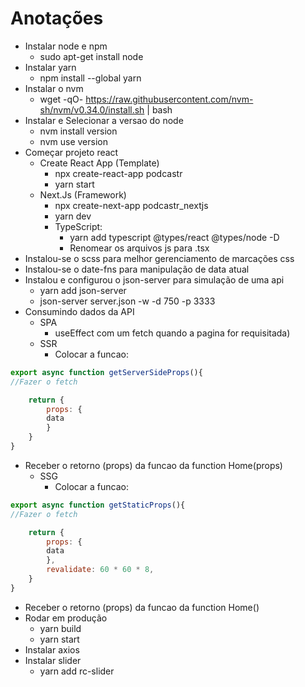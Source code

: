 # Anotações

-   Instalar node e npm
    -   sudo apt-get install node
-   Instalar yarn
    -   npm install --global yarn
-   Instalar o nvm
    -   wget -qO- https://raw.githubusercontent.com/nvm-sh/nvm/v0.34.0/install.sh | bash
-   Instalar e Selecionar a versao do node
    -   nvm install version
    -   nvm use version
-   Começar projeto react
    -   Create React App (Template)
        -   npx create-react-app podcastr
        -   yarn start
    -   Next.Js (Framework)
        -   npx create-next-app podcastr_nextjs
        -   yarn dev
        -   TypeScript:
            -   yarn add typescript @types/react @types/node -D
            -   Renomear os arquivos js para .tsx
-   Instalou-se o scss para melhor gerenciamento de marcações css
-   Instalou-se o date-fns para manipulação de data atual
-   Instalou e configurou o json-server para simulação de uma api
    -   yarn add json-server
    -   json-server server.json -w -d 750 -p 3333
-   Consumindo dados da API
    -   SPA
        -   useEffect com um fetch quando a pagina for requisitada)
    -   SSR
        - Colocar a funcao:
```javascript
export async function getServerSideProps(){
//Fazer o fetch

    return {
        props: {
        data
        }
    }
}

```
-
    Receber o retorno (props) da funcao da function Home(props)
    -   SSG
        -   Colocar a funcao:

```javascript
export async function getStaticProps(){
//Fazer o fetch

    return {
        props: {
        data
        },
        revalidate: 60 * 60 * 8,
    }
}

```
-
    Receber o retorno (props) da funcao da function Home()
-   Rodar em produção
    -   yarn build
    -   yarn start
-   Instalar axios
-   Instalar slider 
    -   yarn add rc-slider